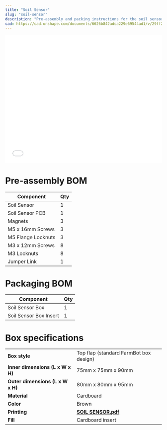 ```yaml
---
title: "Soil Sensor"
slug: "soil-sensor"
description: "Pre-assembly and packing instructions for the soil sensor"
cad: https://cad.onshape.com/documents/6626b842adca229e69544ad1/v/29ff27176ad028c3b865f257/e/6f5a077f0f7c0797cd0271c8
---
```


<iframe width="100%" style="aspect-ratio: 11 / 9;" src="_images/soil_sensor_pre_assembly_rev_a.pdf" frameborder="0"></iframe>

# Pre-assembly BOM

|Component                     |Qty  |
|------------------------------|-----|
|Soil Sensor                   |1
|Soil Sensor PCB               |1
|Magnets                       |3
|M5 x 16mm Screws              |3
|M5 Flange Locknuts            |3
|M3 x 12mm Screws              |8
|M3 Locknuts                   |8
|Jumper Link                   |1

# Packaging BOM

|Component                     |Qty  |
|------------------------------|-----|
|Soil Sensor Box               |1
|Soil Sensor Box Insert        |1

# Box specifications

|                                |                              |
|--------------------------------|------------------------------|
|**Box style**                   |Top flap (standard FarmBot box design)
|**Inner dimensions (L x W x H)**|75mm x 75mm x 90mm
|**Outer dimensions (L x W x H)**|80mm x 80mm x 95mm
|**Material**                    |Cardboard
|**Color**                       |Brown
|**Printing**                    |**[SOIL SENSOR.pdf](_images/soil_sensor_box_graphic.pdf)** <i class="fa fa-file-pdf-o">
|**Fill**                        |Cardboard insert
